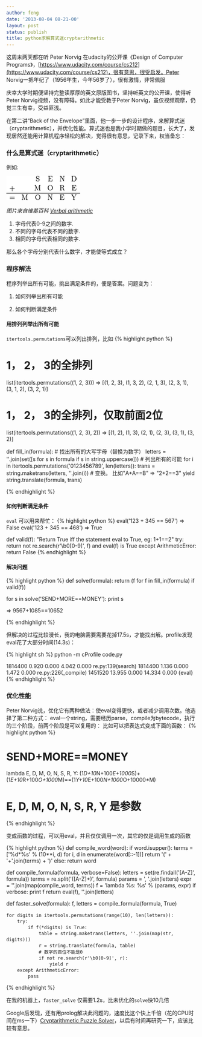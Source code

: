 ```yaml
---
author: feng
date: '2013-08-04 08-21-00'
layout: post
status: publish
title: python求解算式迷cryptarithmetic
---
```


这周末两天都在听 Peter Norvig 在udacity的公开课《Design of Computer Programs》，[https://www.udacity.com/course/cs212](https://www.udacity.com/course/cs212)，很有意思，很受启发。Peter Norvig一把年纪了（1956年生，今年56岁了），很有激情，非常佩服

庆幸大学时期便坚持完整读厚厚的英文原版图书，坚持听英文的公开课，使得听Peter Norvig视频，没有障碍。如此才能受教于Peter Norvig，虽仅视频观摩，仍觉三生有幸，受益匪浅。

在第二讲“Back of the Envelope”里面，他一步一步的设计程序，来解算式迷（cryptarithmetic），并优化性能。算式迷也是我小学时期做的题目，长大了，发现居然还能用计算机程序轻松的解决，觉得很有意思，记录下来，权当备忘：

### 什么是算式迷（cryptarithmetic）

例如:

![sample](/imgs/cryptarithmetic1.png)

*图片来自维基百科 [Verbal arithmetic](http://en.wikipedia.org/wiki/Verbal_arithmetic)*

1. 字母代表0-9之间的数字.
2. 不同的字母代表不同的数字.
3. 相同的字母代表相同的数字.

那么各个字母分别代表什么数字，才能使等式成立？

### 程序解法

程序列举出所有可能，挑出满足条件的，便是答案。问题变为：

1. 如何列举出所有可能

2. 如何判断满足条件

#### 用排列列举出所有可能

`itertools.permutations`可以列出排列，比如
{% highlight python %}
# 1， 2， 3的全排列
list(itertools.permutations((1, 2, 3)))
=>
[(1, 2, 3), (1, 3, 2), (2, 1, 3), (2, 3, 1), (3, 1, 2), (3, 2, 1)]

# 1， 2， 3的全排列，仅取前面2位
list(itertools.permutations((1, 2, 3), 2))
=>
[(1, 2), (1, 3), (2, 1), (2, 3), (3, 1), (3, 2)]

def fill_in(formula):
    # 找出所有的大写字母（替换为数字）
    letters = ''.join(set([s for s in formula if s in string.uppercase]))
    # 列出所有的可能
    for i in itertools.permutations('0123456789', len(letters)):
        trans = string.maketrans(letters, ''.join(i))
        # 变换。 比如"A+A==B" => "2+2==3"
        yield string.translate(formula, trans)

{% endhighlight %}


#### 如何判断满足条件

`eval` 可以用来帮忙：
{% highlight python %}
eval('123 + 345 == 567') => False
eval('123 + 345 == 468') => True

def valid(f):
    "Return True iff the statement eval to True, eg: 1+1==2"
    try:
        return not re.search(r'\b0[0-9]', f) and eval(f) is True
    except ArithmeticError:
        return False
{% endhighlight %}

#### 解决问题

{% highlight python %}
def solve(formula):
    return (f for f in fill_in(formula) if valid(f))

for s in solve('SEND+MORE==MONEY'):
    print s

=> 9567+1085==10652

{% endhighlight %}

但解决的过程比较漫长，我的电脑需要需要花掉17.5s，才能找出解。profile发现eval花了大部分时间(14.3s)：

{% highlight sh %}
  python -m cProfile code.py

  1814400    0.920    0.000    4.042    0.000 re.py:139(search)
  1814400    1.136    0.000    1.472    0.000 re.py:226(_compile)
  1451520   13.955    0.000   14.334    0.000 {eval}
{% endhighlight %}

### 优化性能

Peter Norvig说，优化它有两种做法：使eval变得更快，或者减少调用次数。他选择了第二种方式：
eval一个string，需要经历parse，compile为bytecode，执行的三个阶段，前两个阶段是可以复用的：
比如可以把表达式变成下面的函数：
{% highlight python %}

# SEND+MORE==MONEY
lambda E, D, M, O, N, S, R, Y: (1*D+10*N+100*E+1000*S)+(1*E+10*R+100*O+1000*M)==(1*Y+10*E+100*N+1000*O+10000*M)

# E, D, M, O, N, S, R, Y 是参数

{% endhighlight %}

变成函数的过程，可以用eval，并且仅仅调用一次，其它的仅是调用生成的函数

{% highlight python %}
def compile_word(word):
    if word.isupper():
        terms = ['%d*%s' % (10**i, d)
                for i, d in enumerate(word[::-1])]
        return '(' + '+'.join(terms) + ')'
    else:
        return word

def compile_formula(formula, verbose=False):
    letters = set(re.findall('[A-Z]', formula))
    terms = re.split('([A-Z]+)', formula)
    params = ', '.join(letters)
    expr = ''.join(map(compile_word, terms))
    f = 'lambda %s: %s' % (params, expr)
    if verbose: print f
    return eval(f), ''.join(letters)

def faster_solve(formula):
    f, letters = compile_formula(formula, True)

    for digits in itertools.permutations(range(10), len(letters)):
        try:
            if f(*digits) is True:
                table = string.maketrans(letters, ''.join(map(str, digits)))
                r = string.translate(formula, table)
                # 数字的首位不能是0
                if not re.search(r'\b0[0-9]', r):
                    yield r
        except ArithmeticError:
            pass
{% endhighlight %}

在我的机器上，`faster_solve` 仅需要1.2s，比未优化的`solve`快10几倍

Google后发现，还有用prolog解决此问题的，速度比这个快上千倍（花的CPU时间在ms一下）[Cryptarithmetic Puzzle Solver](http://bach.istc.kobe-u.ac.jp/llp/crypt.html)，以后有时间再研究一下，应该比较有意思。
